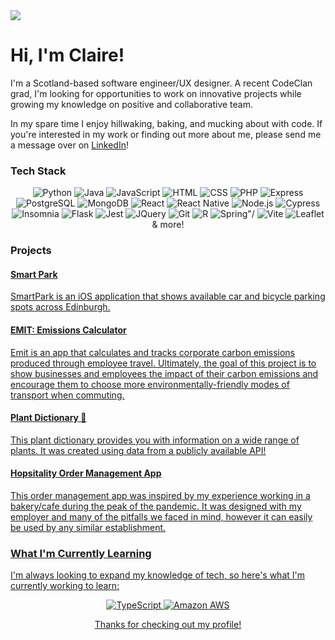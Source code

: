 <img src="https://media3.giphy.com/media/v1.Y2lkPTc5MGI3NjExNHRveWs0NGlpdGlmY290Z2p2YnJvaG9qczAwM2x4M2wxbXJkcmo3ZSZlcD12MV9pbnRlcm5hbF9naWZfYnlfaWQmY3Q9Zw/dzaUX7CAG0Ihi/giphy.gif">

<h1>Hi, I'm Claire!</h1>
<p>I'm a Scotland-based software engineer/UX designer. A recent CodeClan grad, I'm looking for opportunities to work on innovative projects while growing my knowledge on positive and collaborative team.</p> 

<p>In my spare time I enjoy hillwaking, baking, and mucking about with code. If you're interested in my work or finding out more about me, please send me a message over on <a href="https://www.linkedin.com/in/claire-e-martin/">LinkedIn</a>!</p>

<h3>Tech Stack</h3>
<p align="center">
    <img src="https://img.shields.io/badge/Python-FFD43B?style=for-the-badge&logo=python&logoColor=blue" alt="Python"/>
    <img src="https://img.shields.io/badge/java-%23ED8B00.svg?style=for-the-badge&logo=openjdk&logoColor=white" alt="Java"/>
    <img src="https://img.shields.io/badge/JavaScript-323330?style=for-the-badge&logo=javascript&logoColor=F7DF1E" alt="JavaScript"/>
    <img src="https://img.shields.io/badge/HTML5-E34F26?style=for-the-badge&logo=html5&logoColor=white" alt="HTML"/>
    <img src="https://img.shields.io/badge/CSS3-1572B6?style=for-the-badge&logo=css3&logoColor=white" alt="CSS"/>
    <img src="https://img.shields.io/badge/PHP-777BB4?style=for-the-badge&logo=php&logoColor=white" alt="PHP"/>
    <img src="https://img.shields.io/badge/express.js-%23404d59.svg?style=for-the-badge&logo=express&logoColor=%2361DAFB" alt="Express"/>
    <img src="https://img.shields.io/badge/PostgreSQL-316192?style=for-the-badge&logo=postgresql&logoColor=white" alt="PostgreSQL"/>
    <img src="https://img.shields.io/badge/MongoDB-4EA94B?style=for-the-badge&logo=mongodb&logoColor=white" alt="MongoDB"/>
    <img src="https://img.shields.io/badge/React-20232A?style=for-the-badge&logo=react&logoColor=61DAFB" alt="React"/>
    <img src="https://img.shields.io/badge/react_native-%2320232a.svg?style=for-the-badge&logo=react&logoColor=%2361DAFB" alt="React Native"/>
    <img src="https://img.shields.io/badge/Node%20js-339933?style=for-the-badge&logo=nodedotjs&logoColor=white" alt="Node.js"/>
    <img src="https://img.shields.io/badge/Cypress-17202C?style=for-the-badge&logo=cypress&logoColor=white" alt="Cypress"/>
    <img src="https://img.shields.io/badge/Insomnia-5849be?style=for-the-badge&logo=Insomnia&logoColor=white" alt="Insomnia"/>
    <img src="https://img.shields.io/badge/flask-%23000.svg?style=for-the-badge&logo=flask&logoColor=white" alt="Flask"/>
    <img src="https://img.shields.io/badge/Jest-C21325?style=for-the-badge&logo=jest&logoColor=white" alt="Jest"/>
    <img src="https://img.shields.io/badge/jQuery-0769AD?style=for-the-badge&logo=jquery&logoColor=white" alt="JQuery"/>
    <img src="https://img.shields.io/badge/GIT-E44C30?style=for-the-badge&logo=git&logoColor=white" alt="Git"/>
    <img src="https://img.shields.io/badge/R-276DC3?style=for-the-badge&logo=r&logoColor=white" alt="R"/>
    <img src="https://img.shields.io/badge/Spring-6DB33F?style=for-the-badge&logo=spring&logoColor=white" alt=Spring"/>
    <img src="https://img.shields.io/badge/Vite-B73BFE?style=for-the-badge&logo=vite&logoColor=FFD62E" alt="Vite"/> 
    <img src="https://img.shields.io/badge/Leaflet-199900?style=for-the-badge&logo=Leaflet&logoColor=white" alt="Leaflet"/>
    <br>& more!
</p>
        
<!--   <a href="https://skillicons.dev">
    <img src="https://skillicons.dev/icons?i=java,python,javascript,html,css,php" />
    <img src="https://skillicons.dev/icons?i=git"/>
  </a> -->
<!-- <p>Python, Java, JavaScript, HTML, CSS, PHP</p> -->
<!-- <p>PostgreSQL, MongoDB, Flask, React, React Native, Node.js, Spring, Intellij, Cypress, Insomnia, Figma, Trello, Mocha,</p> -->

<!-- <h3>Other Tech & Skills</h3> -->
<!-- <p align="center"> -->
<!--     <img src="https://img.shields.io/badge/Figma-F24E1E?style=for-the-badge&logo=figma&logoColor=white" alt="Figma"/> -->
<!--     <img src="https://img.shields.io/badge/Trello-0052CC?style=for-the-badge&logo=trello&logoColor=white" alt="Trello"/> -->
<!--     <img src="https://img.shields.io/badge/Miro-F7C922?style=for-the-badge&logo=Miro&logoColor=050036" alt="Miro"/> -->
<!--     <img src="https://img.shields.io/badge/Wordpress-21759B?style=for-the-badge&logo=wordpress&logoColor=white" alt="WordPress"/> -->
<!--     <img src="https://img.shields.io/badge/Behance-0054F7?style=for-the-badge&logo=behance&logoColor=white" alt="Behance"/> -->
<!-- </p> -->
<h3>Projects</h3>
<div>
    <h4><a href="https://github.com/LidzDev/SmartPark">Smart Park</h4>
    <p>SmartPark is an iOS application that shows available car and bicycle parking spots across Edinburgh.  
</div>
<div>
    <h4><a href="https://github.com/LidzDev/Emissions-Calculator">EMIT: Emissions Calculator</h4>
    <p>Emit is an app that calculates and tracks corporate carbon emissions produced through employee travel. Ultimately, the goal of this project is to show businesses and employees the impact of their carbon emissions and encourage them to choose more environmentally-friendly modes of transport when commuting. </p>
</div>
<div>
    <h4><a href="https://github.com/cemmartin/plant_dictionary">Plant Dictionary &#127793;</h4>
    <p>This plant dictionary provides you with information on a wide range of plants. It was created using data from a publicly available API!</p>
</div>
<div>
    <h4><a href="https://github.com/cemmartin/python_project">Hopsitality Order Management App</h4>
    <p>This order management app was inspired by my experience working in a bakery/cafe during the peak of the pandemic. It was designed with my employer and many of the pitfalls we faced in mind, however it can easily be used by any similar establishment.</p>
</div>

<h3>What I'm Currently Learning</h3>
<p>I'm always looking to expand my knowledge of tech, so here's what I'm currently working to learn:
<p align="center">
    <img src="https://img.shields.io/badge/TypeScript-007ACC?style=for-the-badge&logo=typescript&logoColor=white" alt="TypeScript"/>
    <img src="https://img.shields.io/badge/Amazon_AWS-FF9900?style=for-the-badge&logo=amazonaws&logoColor=white" alt="Amazon AWS"/>
</p>

<p align="center">Thanks for checking out my profile!</p>
